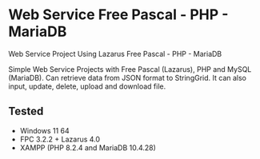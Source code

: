 # Web Service Free Pascal - PHP - MariaDB

Web Service Project Using Lazarus Free Pascal - PHP - MariaDB

Simple Web Service Projects with Free Pascal (Lazarus), PHP and MySQL (MariaDB). Can retrieve data from JSON format to StringGrid. 
It can also input, update, delete, upload and download file. 

## Tested

- Windows 11 64
- FPC 3.2.2 + Lazarus 4.0 
- XAMPP (PHP 8.2.4 and MariaDB 10.4.28)